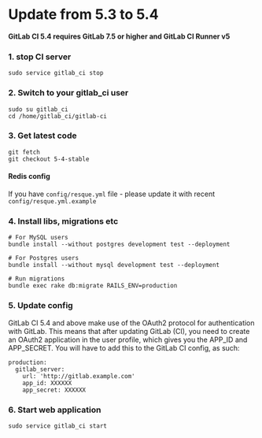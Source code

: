 # Update from 5.3 to 5.4

__GitLab CI 5.4 requires GitLab 7.5 or higher and GitLab CI Runner v5__

### 1. stop CI server

    sudo service gitlab_ci stop

### 2. Switch to your gitlab_ci user

```
sudo su gitlab_ci
cd /home/gitlab_ci/gitlab-ci
```

### 3. Get latest code

```
git fetch
git checkout 5-4-stable
```

#### Redis config

If you have `config/resque.yml` file - please update it with recent `config/resque.yml.example`

### 4. Install libs, migrations etc

```
# For MySQL users
bundle install --without postgres development test --deployment

# For Postgres users
bundle install --without mysql development test --deployment

# Run migrations
bundle exec rake db:migrate RAILS_ENV=production
```

### 5. Update config
GitLab CI 5.4 and above make use of the OAuth2 protocol for authentication with GitLab. This means that after updating GitLab (CI), you need to create an OAuth2 application in the user profile, which gives you the APP_ID and APP_SECRET. You will have to add this to the GitLab CI config, as such:

```
production:
  gitlab_server:
    url: 'http://gitlab.example.com'
    app_id: XXXXXX
    app_secret: XXXXXX

```


### 6. Start web application

    sudo service gitlab_ci start
